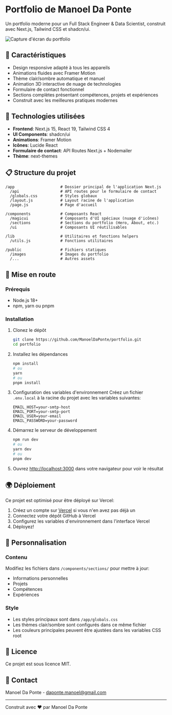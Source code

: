 # Portfolio de Manoel Da Ponte

Un portfolio moderne pour un Full Stack Engineer &amp; Data Scientist, construit avec Next.js, Tailwind CSS et shadcn/ui.

![Capture d'écran du portfolio](public/screenshot.png)

## 🚀 Caractéristiques

-   Design responsive adapté à tous les appareils
-   Animations fluides avec Framer Motion
-   Thème clair/sombre automatique et manuel
-   Animation 3D interactive de nuage de technologies
-   Formulaire de contact fonctionnel
-   Sections complètes présentant compétences, projets et expériences
-   Construit avec les meilleures pratiques modernes

## 🧰 Technologies utilisées

-   **Frontend**: Next.js 15, React 19, Tailwind CSS 4
-   **UI Components**: shadcn/ui
-   **Animations**: Framer Motion
-   **Icônes**: Lucide React
-   **Formulaire de contact**: API Routes Next.js + Nodemailer
-   **Thème**: next-themes

## 📋 Structure du projet

```
/app                    # Dossier principal de l'application Next.js
  /api                  # API routes pour le formulaire de contact
  /globals.css          # Styles globaux
  /layout.js            # Layout racine de l'application
  /page.js              # Page d'accueil

/components             # Composants React
  /magicui              # Composants d'UI spéciaux (nuage d'icônes)
  /sections             # Sections du portfolio (Hero, About, etc.)
  /ui                   # Composants UI réutilisables

/lib                    # Utilitaires et fonctions helpers
  /utils.js             # Fonctions utilitaires

/public                 # Fichiers statiques
  /images               # Images du portfolio
  /...                  # Autres assets
```

## 🚀 Mise en route

### Prérequis

-   Node.js 18+
-   npm, yarn ou pnpm

### Installation

1. Clonez le dépôt

    ```bash
    git clone https://github.com/ManoelDaPonte/portfolio.git
    cd portfolio
    ```

2. Installez les dépendances

    ```bash
    npm install
    # ou
    yarn
    # ou
    pnpm install
    ```

3. Configuration des variables d'environnement
   Créez un fichier `.env.local` à la racine du projet avec les variables suivantes:

    ```
    EMAIL_HOST=your-smtp-host
    EMAIL_PORT=your-smtp-port
    EMAIL_USER=your-email
    EMAIL_PASSWORD=your-password
    ```

4. Démarrez le serveur de développement

    ```bash
    npm run dev
    # ou
    yarn dev
    # ou
    pnpm dev
    ```

5. Ouvrez [http://localhost:3000](http://localhost:3000) dans votre navigateur pour voir le résultat

## 🌍 Déploiement

Ce projet est optimisé pour être déployé sur Vercel:

1. Créez un compte sur [Vercel](https://vercel.com) si vous n'en avez pas déjà un
2. Connectez votre dépôt GitHub à Vercel
3. Configurez les variables d'environnement dans l'interface Vercel
4. Déployez!

## 🧩 Personnalisation

### Contenu

Modifiez les fichiers dans `/components/sections/` pour mettre à jour:

-   Informations personnelles
-   Projets
-   Compétences
-   Expériences

### Style

-   Les styles principaux sont dans `/app/globals.css`
-   Les thèmes clair/sombre sont configurés dans ce même fichier
-   Les couleurs principales peuvent être ajustées dans les variables CSS root

## 📄 Licence

Ce projet est sous licence MIT.

## 👤 Contact

Manoel Da Ponte - [daponte.manoel@gmail.com](mailto:daponte.manoel@gmail.com)

---

Construit avec ❤️ par Manoel Da Ponte

